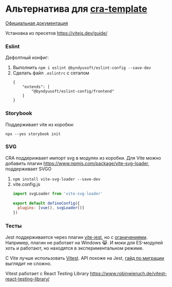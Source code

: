 # Альтернатива для [cra-template](https://github.com/Byndyusoft/cra-template)

[Официальная документация](https://vitejs.dev/)

Установка из пресетов https://vitejs.dev/guide/

### Eslint 
Дефолтный конфиг:
1. Выполнить `npm i eslint @byndyusoft/eslint-config --save-dev`
2. Сделать файл `.eslintrc` с сетапом
    ```
    {
        "extends": [
            "@byndyusoft/eslint-config/frontend"
        ]
    }
    ```

### Storybook
Поддерживает vite из коробки:

`npx --yes storybook init`

### SVG

CRA поддерижвает импорт svg в модулях из коробки. Для Vite можно добавить плагин https://www.npmjs.com/package/vite-svg-loader, поддерживает SVGO

1. `npm install vite-svg-loader --save-dev`
2. vite.config.js
   ```javascript
   import svgLoader from 'vite-svg-loader'
 
   export default defineConfig({
     plugins: [vue(), svgLoader()]
   })
   ```

### Тесты
Jest поддерживается через плагин [vite-jest](https://github.com/sodatea/vite-jest), но с [оганичениями](https://github.com/sodatea/vite-jest/tree/main/packages/vite-jest#limitations-and-differences-with-commonjs-tests). 
Например, плагин не работает на Windows 😹. И моки для ES-модулей хоть и работают, но находятся в экспериментальном режиме.

С Vite лучше использовать [Vitest](https://vitest.dev/). API похоже на Jest, [гайд по миграции](https://vitest.dev/guide/migration.html) выглядит не сложно.

Vitest работает с React Testing Library https://www.robinwieruch.de/vitest-react-testing-library/
